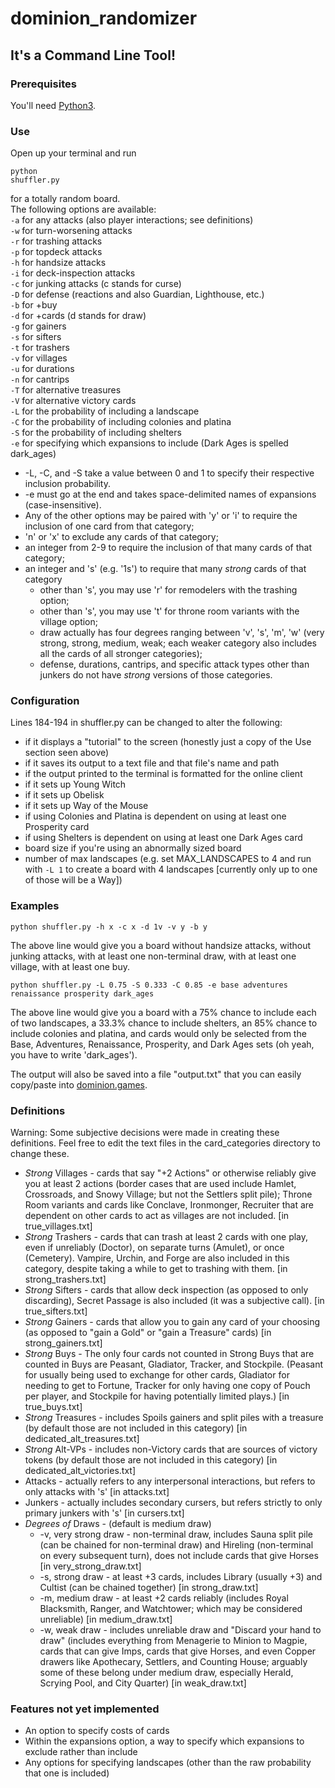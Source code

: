 # dominion_randomizer

## It's a Command Line Tool!

### Prerequisites
You'll need <a href=https://www.python.org/downloads/>Python3</a>.

### Use

Open up your terminal and run <pre><code>python shuffler.py</code></pre> for a totally random board.<br>
The following options are available:<br>
<code>-a</code> for any attacks (also player interactions; see definitions)<br>
<code>-w</code> for turn-worsening attacks<br>
<code>-r</code> for trashing attacks<br>
<code>-p</code> for topdeck attacks<br>
<code>-h</code> for handsize attacks<br>
<code>-i</code> for deck-inspection attacks<br>
<code>-c</code> for junking attacks (c stands for curse)<br>
<code>-D</code> for defense (reactions and also Guardian, Lighthouse, etc.)<br>
<code>-b</code> for +buy<br>
<code>-d</code> for +cards (d stands for draw)<br>
<code>-g</code> for gainers<br>
<code>-s</code> for sifters<br>
<code>-t</code> for trashers<br>
<code>-v</code> for villages<br>
<code>-u</code> for durations<br>
<code>-n</code> for cantrips<br>
<code>-T</code> for alternative treasures<br>
<code>-V</code> for alternative victory cards<br>
<code>-L</code> for the probability of including a landscape<br>
<code>-C</code> for the probability of including colonies and platina<br>
<code>-S</code> for the probability of including shelters<br>
<code>-e</code> for specifying which expansions to include (Dark Ages is spelled dark_ages)<br>
<p><ul><li>-L, -C, and -S take a value between 0 and 1 to specify their respective inclusion probability. <li>-e must go at the end and takes space-delimited names of expansions (case-insensitive).<li>Any of the other options may be paired with 'y' or 'i' to require the inclusion of one card from that category; <li>'n' or 'x' to exclude any cards of that category; <li>an integer from 2-9 to require the inclusion of that many cards of that category; <li>an integer and 's' (e.g. '1s') to require that many <i>strong</i> cards of that category <ul><li>other than 's', you may use 'r' for remodelers with the trashing option; <li>other than 's', you may use 't' for throne room variants with the village option; <li>draw actually has four degrees ranging between 'v', 's', 'm', 'w' (very strong, strong, medium, weak; each weaker category also includes all the cards of all stronger categories); <li>defense, durations, cantrips, and specific attack types other than junkers do not have <i>strong</i> versions of those categories.</ul></ul></p>

### Configuration

<p>Lines 184-194 in shuffler.py can be changed to alter the following:<ul><li>if it displays a "tutorial" to the screen (honestly just a copy of the Use section seen above)<li>if it saves its output to a text file and that file's name and path<li>if the output printed to the terminal is formatted for the online client<li>if it sets up Young Witch<li>if it sets up Obelisk<li>if it sets up Way of the Mouse<li>if using Colonies and Platina is dependent on using at least one Prosperity card<li>if using Shelters is dependent on using at least one Dark Ages card<li>board size if you're using an abnormally sized board<li>number of max landscapes (e.g. set MAX_LANDSCAPES to 4 and run with <code>-L 1</code> to create a board with 4 landscapes [currently only up to one of those will be a Way])</ul></p>

### Examples

<pre><code>python shuffler.py -h x -c x -d 1v -v y -b y</code></pre>
The above line would give you a board without handsize attacks, without junking attacks, with at least one non-terminal draw, with at least one village, with at least one buy.
<pre><code>python shuffler.py -L 0.75 -S 0.333 -C 0.85 -e base adventures renaissance prosperity dark_ages</code></pre>
The above line would give you a board with a 75% chance to include each of two landscapes, a 33.3% chance to include shelters, an 85% chance to include colonies and platina, and cards would only be selected from the Base, Adventures, Renaissance, Prosperity, and Dark Ages sets (oh yeah, you have to write 'dark_ages').
<p>The output will also be saved into a file "output.txt" that you can easily copy/paste into <a href=https://dominion.games>dominion.games</a>.</p>

### Definitions

<p>Warning: Some subjective decisions were made in creating these definitions. Feel free to edit the text files in the card_categories directory to change these.</p>
<p><ul><li><i>Strong</i> Villages - cards that say "+2 Actions" or otherwise reliably give you at least 2 actions (border cases that are used include Hamlet, Crossroads, and Snowy Village; but not the Settlers split pile); Throne Room variants and cards like Conclave, Ironmonger, Recruiter that are dependent on other cards to act as villages are not included. [in true_villages.txt]<li><i>Strong</i> Trashers - cards that can trash at least 2 cards with one play, even if unreliably (Doctor), on separate turns (Amulet), or once (Cemetery). Vampire, Urchin, and Forge are also included in this category, despite taking a while to get to trashing with them. [in strong_trashers.txt]<li><i>Strong</i> Sifters - cards that allow deck inspection (as opposed to only discarding), Secret Passage is also included (it was a subjective call). [in true_sifters.txt]<li><i>Strong</i> Gainers - cards that allow you to gain any card of your choosing (as opposed to "gain a Gold" or "gain a Treasure" cards) [in strong_gainers.txt]<li><i>Strong</i> Buys - The only four cards not counted in Strong Buys that are counted in Buys are Peasant, Gladiator, Tracker, and Stockpile. (Peasant for usually being used to exchange for other cards, Gladiator for needing to get to Fortune, Tracker for only having one copy of Pouch per player, and Stockpile for having potentially limited plays.) [in true_buys.txt] <li><i>Strong</i> Treasures - includes Spoils gainers and split piles with a treasure (by default those are not included in this category) [in dedicated_alt_treasures.txt]<li><i>Strong</i> Alt-VPs - includes non-Victory cards that are sources of victory tokens (by default those are not included in this category) [in dedicated_alt_victories.txt]<li>Attacks - actually refers to any interpersonal interactions, but refers to only attacks with 's' [in attacks.txt]<li>Junkers - actually includes secondary cursers, but refers strictly to only primary junkers with 's' [in cursers.txt] <li><i>Degrees of</i> Draws - (default is medium draw)<ul><li>-v, very strong draw - non-terminal draw, includes Sauna split pile (can be chained for non-terminal draw) and Hireling (non-terminal on every subsequent turn), does not include cards that give Horses [in very_strong_draw.txt]<li>-s, strong draw - at least +3 cards, includes Library (usually +3) and Cultist (can be chained together) [in strong_draw.txt]<li>-m, medium draw - at least +2 cards reliably (includes Royal Blacksmith, Ranger, and Watchtower; which may be considered unreliable) [in medium_draw.txt]<li>-w, weak draw - includes unreliable draw and "Discard your hand to draw" (includes everything from Menagerie to Minion to Magpie, cards that can give Imps, cards that give Horses, and even Copper drawers like Apothecary, Settlers, and Counting House; arguably some of these belong under medium draw, especially Herald, Scrying Pool, and City Quarter) [in weak_draw.txt]</ul></ul></p>

### Features not yet implemented

<p><ul><li>An option to specify costs of cards<li>Within the expansions option, a way to specify which expansions to exclude rather than include<li>Any options for specifying landscapes (other than the raw probability that one is included)</ul>
</p>
